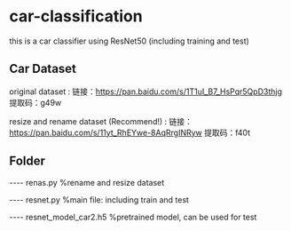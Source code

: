 # car-classification
this is a car classifier using ResNet50 (including training and test)

## Car Dataset
original dataset : 链接：https://pan.baidu.com/s/1T1uI_B7_HsPqr5QpD3thjg 提取码：g49w 

resize and rename dataset (Recommend!) : 链接：https://pan.baidu.com/s/11yt_RhEYwe-8AqRrgINRyw  提取码：f40t 

## Folder
---- renas.py                %rename and resize dataset

---- resnet.py               %main file: including train and test

---- resnet_model_car2.h5    %pretrained model, can be used for test
